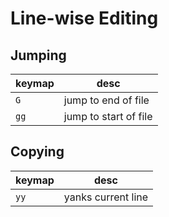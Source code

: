 # Line-wise Editing

## Jumping

|keymap|desc|
|---|---|
|`G`|jump to end of file|
|`gg`|jump to start of file|

## Copying

|keymap|desc|
|---|---|
|`yy`|yanks current line|
